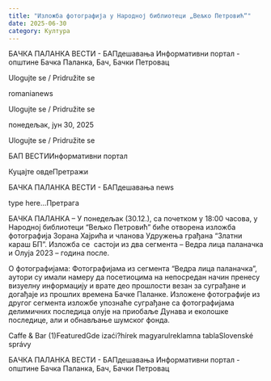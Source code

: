 ```yaml
---
title: "Изложба фотографија у Народној библиотеци „Вељко Петровић“"
date: 2025-06-30
category: Култура
---
```


БАЧКА ПАЛАНКА ВЕСТИ - БАПдешавања Информативни портал - општине Бачка Паланка, Бач, Бачки Петровац

Ulogujte se / Pridružite se

romanianews

Ulogujte se / Pridružite se

понедељак, јун 30, 2025

Ulogujte se / Pridružite se

БАП ВЕСТИИнформативни портал

Куцајте овдеПретражи

БАЧКА ПАЛАНКА ВЕСТИ - БАПдешавања news

type here...Претрага

БАЧКА ПАЛАНКА – У понедељак (30.12.), са почетком у 18:00 часова, у Народној библиотеци “Вељко Петровић” биће отворена изложба фотографија Зорана Хајрића и чланова Удружења грађана “Златни караш БП”. Изложба се  састоји из два сегмента – Ведра лица паланачка и Олуја 2023 – година после.

О фотографијама:
Фотографијама из сегмента “Ведра лица паланачка”, аутори су имали намеру да посетиоцима на непосредан начин пренесу визуелну информацију и врате део прошлости везан за суграђане и догађаје из прошлих времена Бачке Паланке.
Изложене фотографије из другог сегмента изложбе упознаће суграђане са фотографијама делимичних последица олује на приобаље Дунава и еколошке последице, али и обнављање шумског фонда.

Caffe & Bar (1)FeaturedGde izaći?hírek magyarulreklamna tablaSlovenské správy

БАЧКА ПАЛАНКА ВЕСТИ - БАПдешавања Информативни портал - општине Бачка Паланка, Бач, Бачки Петровац
